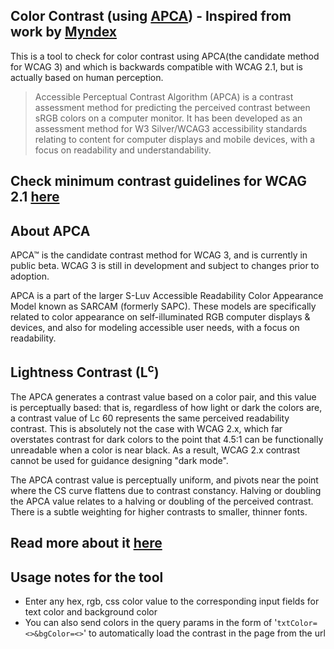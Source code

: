 ## Color Contrast (using [APCA](http://apcaw3.myndex.com/)) - Inspired from work by [Myndex](https://github.com/Myndex)

This is a tool to check for color contrast using APCA(the candidate method for WCAG 3) and which is backwards compatible
with WCAG 2.1, but is actually based on human perception.

> Accessible Perceptual Contrast Algorithm (APCA) is a contrast assessment method for predicting the perceived contrast
> between sRGB colors on a computer monitor. It has been developed as an assessment method for W3 Silver/WCAG3
> accessibility standards relating to content for computer displays and mobile devices, with a focus on readability and
> understandability.

## Check minimum contrast guidelines for WCAG 2.1 [here](https://www.w3.org/TR/WCAG21/#contrast-minimum)

## About APCA

APCA™ is the candidate contrast method for WCAG 3, and is currently in public beta. WCAG 3 is still in development and
subject to changes prior to adoption.

APCA is a part of the larger S-Luv Accessible Readability Color Appearance Model known as SARCAM (formerly SAPC). These
models are specifically related to color appearance on self-illuminated RGB computer displays & devices, and also for
modeling accessible user needs, with a focus on readability.

## Lightness Contrast (L<sup>c</sup>)

The APCA generates a contrast value based on a color pair, and this value is perceptually based: that is, regardless of
how light or dark the colors are, a contrast value of Lc 60 represents the same perceived readability contrast. This is
absolutely not the case with WCAG 2.x, which far overstates contrast for dark colors to the point that 4.5:1 can be
functionally unreadable when a color is near black. As a result, WCAG 2.x contrast cannot be used for guidance designing
"dark mode".

The APCA contrast value is perceptually uniform, and pivots near the point where the CS curve flattens due to contrast
constancy. Halving or doubling the APCA value relates to a halving or doubling of the perceived contrast. There is a
subtle weighting for higher contrasts to smaller, thinner fonts.

## Read more about it [here](https://git.apcacontrast.com/documentation/APCA_in_a_Nutshell)

## Usage notes for the tool

- Enter any hex, rgb, css color value to the corresponding input fields for text color and background color
- You can also send colors in the query params in the form of '`txtColor=<>&bgColor=<>`' to automatically load the
  contrast in the page from the url
